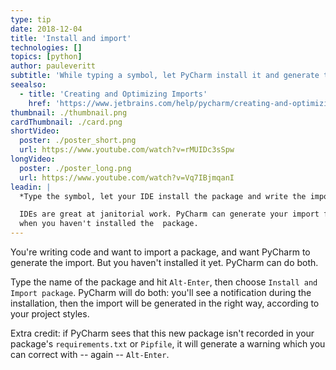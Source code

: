 ```yaml
---
type: tip
date: 2018-12-04
title: 'Install and import'
technologies: []
topics: [python]
author: pauleveritt
subtitle: 'While typing a symbol, let PyCharm install it and generate the import.'
seealso:
  - title: 'Creating and Optimizing Imports'
    href: 'https://www.jetbrains.com/help/pycharm/creating-and-optimizing-imports.html'
thumbnail: ./thumbnail.png
cardThumbnail: ./card.png
shortVideo:
  poster: ./poster_short.png
  url: https://www.youtube.com/watch?v=rMUIDc3sSpw
longVideo:
  poster: ./poster_long.png
  url: https://www.youtube.com/watch?v=Vq7IBjmqanI
leadin: |
  *Type the symbol, let your IDE install the package and write the import.*

  IDEs are great at janitorial work. PyCharm can generate your import for you, even 
  when you haven't installed the  package.
---
```


You're writing code and want to import a package, and want PyCharm to generate the
import. But you haven't installed it yet. PyCharm can do both.

Type the name of the package and hit `Alt-Enter`, then choose `Install and Import package`. PyCharm will do both: you'll see a notification during the installation,
then the import will be generated in the right way, according to your project styles.

Extra credit: if PyCharm sees that this new package isn't recorded in your package's
`requirements.txt` or `Pipfile`, it will generate a warning which you can correct
with -- again -- `Alt-Enter`.
